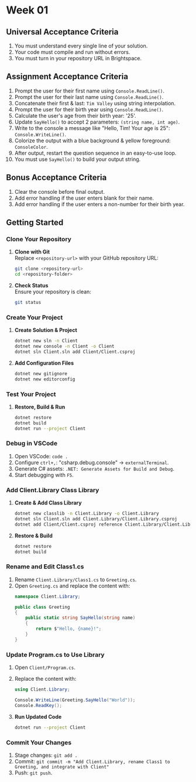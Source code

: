 # Week 01

## Universal Acceptance Criteria

1. You must understand every single line of your solution.
1. Your code must compile and run without errors.
1. You must turn in your repository URL in Brightspace.

## Assignment Acceptance Criteria

1. Prompt the user for their first name using `Console.ReadLine()`. 
1. Prompt the user for their last name using `Console.ReadLine()`. 
1. Concatenate their first & last: `Tim Valley` using string interpolation.
1. Prompt the user for their birth year using `Console.ReadLine()`.
1. Calculate the user's age from their birth year: '25'.
1. Update `SayHello()` to accept 2 parameters: `(string name, int age)`.
1. Write to the console a message like "Hello, Tim! Your age is 25": `Console.WriteLine()`.
1. Colorize the output with a blue background & yellow foreground: `ConsoleColor`.
1. After output, restart the question sequence in an easy-to-use loop. 
1. You must use `SayHello()` to build your output string.

## Bonus Acceptance Criteria

1. Clear the console before final output. 
1. Add error handling if the user enters blank for their name.
1. Add error handling if the user enters a non-number for their birth year.

## Getting Started

### Clone Your Repository  
1. **Clone with Git**  
   Replace `<repository-url>` with your GitHub repository URL:  
   ```bash
   git clone <repository-url>
   cd <repository-folder>
   ```  

2. **Check Status**  
   Ensure your repository is clean:  
   ```bash
   git status
   ```  

### Create Your Project  
1. **Create Solution & Project**  
   ```bash
   dotnet new sln -n Client  
   dotnet new console -n Client -o Client  
   dotnet sln Client.sln add Client/Client.csproj  
   ```  

2. **Add Configuration Files**  
   ```bash
   dotnet new gitignore  
   dotnet new editorconfig  
   ```  

### Test Your Project  
1. **Restore, Build & Run**  
   ```bash
   dotnet restore  
   dotnet build  
   dotnet run --project Client  
   ```  

### Debug in VSCode  
1. Open VSCode: `code .`  
2. Configure `ctrl+,`: "csharp.debug.console" → `externalTerminal`.  
3. Generate C# assets: `.NET: Generate Assets for Build and Debug`.  
4. Start debugging with `F5`.  

### Add Client.Library Class Library  
1. **Create & Add Class Library**  
   ```bash
   dotnet new classlib -n Client.Library -o Client.Library  
   dotnet sln Client.sln add Client.Library/Client.Library.csproj  
   dotnet add Client/Client.csproj reference Client.Library/Client.Library.csproj  
   ```  

2. **Restore & Build**  
   ```bash
   dotnet restore  
   dotnet build  
   ```  

### Rename and Edit Class1.cs  
1. Rename `Client.Library/Class1.cs` to `Greeting.cs`.  
2. Open `Greeting.cs` and replace the content with:  
   ```csharp
   namespace Client.Library;

   public class Greeting
   {
       public static string SayHello(string name)
       {
           return $"Hello, {name}!";
       }
   }
   ```  

### Update Program.cs to Use Library  
1. Open `Client/Program.cs`.  
2. Replace the content with:  
   ```csharp
   using Client.Library;

   Console.WriteLine(Greeting.SayHello("World"));
   Console.ReadKey();
   ```  

3. **Run Updated Code**  
   ```bash
   dotnet run --project Client  
   ```  

### Commit Your Changes  
1. Stage changes: `git add .`  
2. Commit: `git commit -m "Add Client.Library, rename Class1 to Greeting, and integrate with Client"`  
3. Push: `git push`.  

